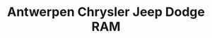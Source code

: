 ---
title: "Antwerpen Chrysler Jeep Dodge RAM"
url: /baltimore/antwerpen-chrysler-jeep-dodge-ram/
shop: car
---